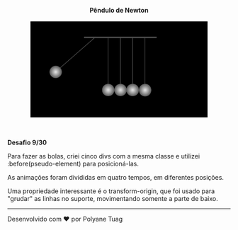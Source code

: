 <p align="center"><strong>Pêndulo de Newton</strong><br><br>
  <img width= '400' src="../.github/gifts/Dia9.gif">
</p><br>

 <p><strong>Desafio 9/30</strong><br>
 
 Para fazer as bolas, criei cinco divs com a mesma classe e utilizei :before(pseudo-element) para posicioná-las. 

 As animações foram divididas em quatro tempos, em diferentes posições.

 Uma propriedade interessante é o transform-origin, que foi usado para "grudar" as linhas no suporte, movimentando somente a parte de baixo.
 </p>

 ---
Desenvolvido com ❤ por Polyane Tuag
